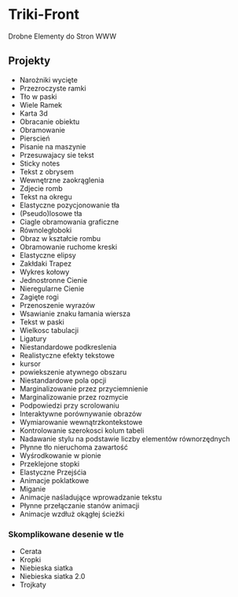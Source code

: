 # Triki-Front
Drobne Elementy do Stron WWW
## Projekty
- Narożniki wycięte
- Przezroczyste ramki
- Tło w paski
- Wiele Ramek
- Karta 3d
- Obracanie obiektu
- Obramowanie
- Pierscień
- Pisanie na maszynie
- Przesuwajacy sie tekst
- Sticky notes
- Tekst z obrysem
- Wewnętrzne zaokrąglenia
- Zdjecie romb 
- Tekst na okregu
- Elastyczne pozycjonowanie tła
- (Pseudo)losowe tła
- Ciagle obramowania graficzne
- Równoległoboki
- Obraz w kształcie rombu
- Obramowanie ruchome kreski
- Elastyczne elipsy
- Zakłdaki Trapez
- Wykres kołowy
- Jednostronne Cienie
- Nieregularne Cienie
- Zagięte rogi
- Przenoszenie wyrazów
- Wsawianie znaku łamania wiersza
- Tekst w paski
- Wielkosc tabulacji
- Ligatury
- Niestandardowe podkreslenia
- Realistyczne efekty tekstowe
- kursor
- powiekszenie atywnego obszaru
- Niestandardowe pola opcji
- Marginalizowanie przez przyciemnienie
- Marginalizowanie przez rozmycie
- Podpowiedzi przy scrolowaniu
- Interaktywne porównywanie obrazów
- Wymiarowanie wewnątrzkontekstowe
- Kontrolowanie szerokosci kolum tabeli
- Nadawanie stylu na podstawie liczby elementów równorzędnych
- Płynne tło nieruchoma zawartość
- Wyśrodkowanie w pionie
- Przeklejone stopki
- Elastyczne Przejśćia
- Animacje poklatkowe
- Miganie
- Animacje naśladujące wprowadzanie tekstu
- Płynne przełączanie stanów animacji
- Animacje wzdłuż okągłej ścieżki
### Skomplikowane desenie w tle
- Cerata
- Kropki
- Niebieska siatka
- Niebieska siatka 2.0
- Trojkaty
